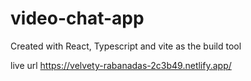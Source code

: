 # video-chat-app

Created with React, Typescript and vite as the build tool

live url https://velvety-rabanadas-2c3b49.netlify.app/
